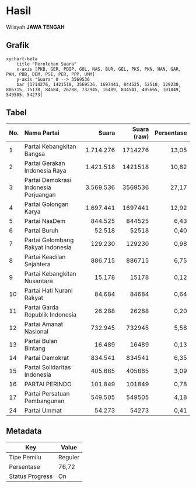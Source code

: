 # Hasil

Wilayah **JAWA TENGAH**

## Grafik

```mermaid
xychart-beta
    title "Perolehan Suara"
    x-axis [PKB, GER, PDIP, GOL, NAS, BUR, GEL, PKS, PKN, HAN, GAR, PAN, PBB, DEM, PSI, PER, PPP, UMM]
    y-axis "Suara" 0 --> 3569536
    bar [1714276, 1421518, 3569536, 1697441, 844525, 52518, 129230, 886715, 15178, 84684, 26288, 732945, 16489, 834541, 405665, 101849, 549505, 54273]
```

## Tabel

| No. | Nama Partai                           | Suara     | Suara (raw) | Persentase |
|:--- |:------------------------------------- | ---------:| -----------:| ----------:|
| 1   | Partai Kebangkitan Bangsa             | 1.714.276 | 1714276     | 13,05      |
| 2   | Partai Gerakan Indonesia Raya         | 1.421.518 | 1421518     | 10,82      |
| 3   | Partai Demokrasi Indonesia Perjuangan | 3.569.536 | 3569536     | 27,17      |
| 4   | Partai Golongan Karya                 | 1.697.441 | 1697441     | 12,92      |
| 5   | Partai NasDem                         | 844.525   | 844525      | 6,43       |
| 6   | Partai Buruh                          | 52.518    | 52518       | 0,40       |
| 7   | Partai Gelombang Rakyat Indonesia     | 129.230   | 129230      | 0,98       |
| 8   | Partai Keadilan Sejahtera             | 886.715   | 886715      | 6,75       |
| 9   | Partai Kebangkitan Nusantara          | 15.178    | 15178       | 0,12       |
| 10  | Partai Hati Nurani Rakyat             | 84.684    | 84684       | 0,64       |
| 11  | Partai Garda Republik Indonesia       | 26.288    | 26288       | 0,20       |
| 12  | Partai Amanat Nasional                | 732.945   | 732945      | 5,58       |
| 13  | Partai Bulan Bintang                  | 16.489    | 16489       | 0,13       |
| 14  | Partai Demokrat                       | 834.541   | 834541      | 6,35       |
| 15  | Partai Solidaritas Indonesia          | 405.665   | 405665      | 3,09       |
| 16  | PARTAI PERINDO                        | 101.849   | 101849      | 0,78       |
| 17  | Partai Persatuan Pembangunan          | 549.505   | 549505      | 4,18       |
| 24  | Partai Ummat                          | 54.273    | 54273       | 0,41       |


## Metadata

| Key             | Value   |
| --------------- | ------- |
| Tipe Pemilu     | Reguler |
| Persentase      | 76,72   |
| Status Progress | On      |



